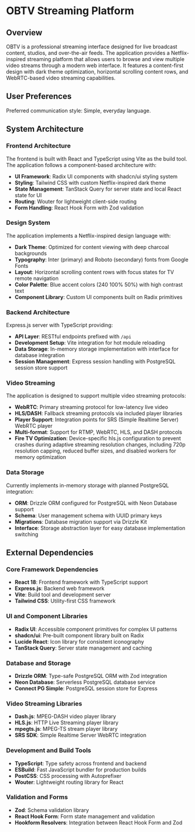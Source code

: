 # OBTV Streaming Platform

## Overview

OBTV is a professional streaming interface designed for live broadcast content, studios, and over-the-air feeds. The application provides a Netflix-inspired streaming platform that allows users to browse and view multiple video streams through a modern web interface. It features a content-first design with dark theme optimization, horizontal scrolling content rows, and WebRTC-based video streaming capabilities.

## User Preferences

Preferred communication style: Simple, everyday language.

## System Architecture

### Frontend Architecture
The frontend is built with React and TypeScript using Vite as the build tool. The application follows a component-based architecture with:

- **UI Framework**: Radix UI components with shadcn/ui styling system
- **Styling**: Tailwind CSS with custom Netflix-inspired dark theme
- **State Management**: TanStack Query for server state and local React state for UI
- **Routing**: Wouter for lightweight client-side routing
- **Form Handling**: React Hook Form with Zod validation

### Design System
The application implements a Netflix-inspired design language with:

- **Dark Theme**: Optimized for content viewing with deep charcoal backgrounds
- **Typography**: Inter (primary) and Roboto (secondary) fonts from Google Fonts
- **Layout**: Horizontal scrolling content rows with focus states for TV remote navigation
- **Color Palette**: Blue accent colors (240 100% 50%) with high contrast text
- **Component Library**: Custom UI components built on Radix primitives

### Backend Architecture
Express.js server with TypeScript providing:

- **API Layer**: RESTful endpoints prefixed with `/api`
- **Development Setup**: Vite integration for hot module reloading
- **Data Storage**: In-memory storage implementation with interface for database integration
- **Session Management**: Express session handling with PostgreSQL session store support

### Video Streaming
The application is designed to support multiple video streaming protocols:

- **WebRTC**: Primary streaming protocol for low-latency live video
- **HLS/DASH**: Fallback streaming protocols via included player libraries
- **Player Support**: Integration points for SRS (Simple Realtime Server) WebRTC player
- **Multi-format**: Support for RTMP, WebRTC, HLS, and DASH protocols
- **Fire TV Optimization**: Device-specific hls.js configuration to prevent crashes during adaptive streaming resolution changes, including 720p resolution capping, reduced buffer sizes, and disabled workers for memory optimization

### Data Storage
Currently implements in-memory storage with planned PostgreSQL integration:

- **ORM**: Drizzle ORM configured for PostgreSQL with Neon Database support
- **Schema**: User management schema with UUID primary keys
- **Migrations**: Database migration support via Drizzle Kit
- **Interface**: Storage abstraction layer for easy database implementation switching

## External Dependencies

### Core Framework Dependencies
- **React 18**: Frontend framework with TypeScript support
- **Express.js**: Backend web framework
- **Vite**: Build tool and development server
- **Tailwind CSS**: Utility-first CSS framework

### UI and Component Libraries
- **Radix UI**: Accessible component primitives for complex UI patterns
- **shadcn/ui**: Pre-built component library built on Radix
- **Lucide React**: Icon library for consistent iconography
- **TanStack Query**: Server state management and caching

### Database and Storage
- **Drizzle ORM**: Type-safe PostgreSQL ORM with Zod integration
- **Neon Database**: Serverless PostgreSQL database service
- **Connect PG Simple**: PostgreSQL session store for Express

### Video Streaming Libraries
- **Dash.js**: MPEG-DASH video player library
- **HLS.js**: HTTP Live Streaming player library
- **mpegts.js**: MPEG-TS stream player library
- **SRS SDK**: Simple Realtime Server WebRTC integration

### Development and Build Tools
- **TypeScript**: Type safety across frontend and backend
- **ESBuild**: Fast JavaScript bundler for production builds
- **PostCSS**: CSS processing with Autoprefixer
- **Wouter**: Lightweight routing library for React

### Validation and Forms
- **Zod**: Schema validation library
- **React Hook Form**: Form state management and validation
- **Hookform Resolvers**: Integration between React Hook Form and Zod